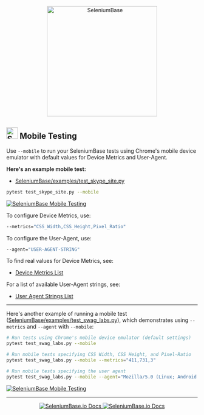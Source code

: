 <p align="center"><a href="https://github.com/seleniumbase/SeleniumBase/blob/master/README.md"><img src="https://cdn2.hubspot.net/hubfs/100006/images/SeleniumBaseText_F.png" alt="SeleniumBase" title="SeleniumBase" width="290" /></a></p>

<h2><img src="https://seleniumbase.io/img/sb_icon.png" title="SeleniumBase" width="30" /> Mobile Testing</h2>

Use ``--mobile`` to run your SeleniumBase tests using Chrome's mobile device emulator with default values for Device Metrics and User-Agent.

<b>Here's an example mobile test:</b>

* [SeleniumBase/examples/test_skype_site.py](https://github.com/seleniumbase/SeleniumBase/blob/master/examples/test_skype_site.py)

```bash
pytest test_skype_site.py --mobile
```
[<img src="https://cdn2.hubspot.net/hubfs/100006/images/skype_mobile_test_2.gif" title="SeleniumBase Mobile Testing">](https://cdn2.hubspot.net/hubfs/100006/images/skype_mobile_test_2.gif)

To configure Device Metrics, use:
```bash
--metrics="CSS_Width,CSS_Height,Pixel_Ratio"
```

To configure the User-Agent, use:
```bash
--agent="USER-AGENT-STRING"
```

To find real values for Device Metrics, see:
* [Device Metrics List](https://gist.github.com/sidferreira/3f5fad525e99b395d8bd882ee0fd9d00)

For a list of available User-Agent strings, see:
* [User Agent Strings List](https://developers.whatismybrowser.com/useragents/explore/)

--------

Here's another example of running a mobile test ([SeleniumBase/examples/test_swag_labs.py](https://github.com/seleniumbase/SeleniumBase/blob/master/examples/test_swag_labs.py)), which demonstrates using ``--metrics`` and ``--agent`` with ``--mobile``:

```bash
# Run tests using Chrome's mobile device emulator (default settings)
pytest test_swag_labs.py --mobile

# Run mobile tests specifying CSS Width, CSS Height, and Pixel-Ratio
pytest test_swag_labs.py --mobile --metrics="411,731,3"

# Run mobile tests specifying the user agent
pytest test_swag_labs.py --mobile --agent="Mozilla/5.0 (Linux; Android 9; Pixel 3 XL)"
```
[<img src="https://cdn2.hubspot.net/hubfs/100006/images/swag_mobile.gif" title="SeleniumBase Mobile Testing">](https://cdn2.hubspot.net/hubfs/100006/images/swag_mobile.gif)

--------

<p align="center"><div align="center"><a href="https://seleniumbase.io">
<img src="https://img.shields.io/badge/docs-%20📓📖📚-11BBDD.svg" alt="SeleniumBase.io Docs" />
</a> <a href="https://github.com/seleniumbase/SeleniumBase"><img src="https://img.shields.io/badge/✅%20💛%20View%20Code-on%20GitHub%20🌎%20🚀-02A79E.svg" alt="SeleniumBase.io Docs" /></a></div></p>
